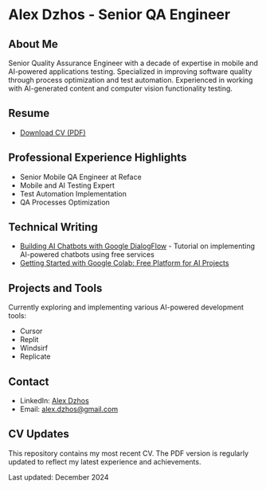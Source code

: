 # Alex Dzhos - Senior QA Engineer

## About Me
Senior Quality Assurance Engineer with a decade of expertise in mobile and AI-powered applications testing. Specialized in improving software quality through process optimization and test automation. Experienced in working with AI-generated content and computer vision functionality testing.

## Resume
- [Download CV (PDF)](./cv.pdf)

## Professional Experience Highlights
- Senior Mobile QA Engineer at Reface
- Mobile and AI Testing Expert
- Test Automation Implementation
- QA Processes Optimization

## Technical Writing
- [Building AI Chatbots with Google DialogFlow](https://medium.com/@beki.hueki/build-a-powerful-ai-chatbot-with-dialogflow-google-gemini-and-telegram-in-30minutes-ba6799cb0608) - Tutorial on implementing AI-powered chatbots using free services
- [Getting Started with Google Colab: Free Platform for AI Projects](https://medium.com/@alex_kit/getting-started-with-google-colab-free-platform-for-ai-projects-3d4468410de2)

## Projects and Tools
Currently exploring and implementing various AI-powered development tools:
- Cursor
- Replit
- Windsirf
- Replicate

## Contact
- LinkedIn: [Alex Dzhos](https://www.linkedin.com/in/alex-dzhos/)
- Email: alex.dzhos@gmail.com

## CV Updates
This repository contains my most recent CV. The PDF version is regularly updated to reflect my latest experience and achievements.

Last updated: December 2024
